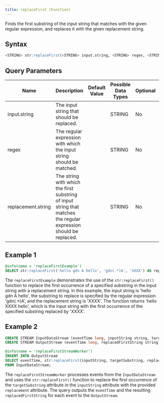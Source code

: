 ```yaml
---
title: replaceFirst (Function)
---
```


Finds the first substring of the input string that matches with the given regular expression, and replaces it with the given replacement string.

## Syntax

```sql
<STRING> str:replaceFirst(<STRING> input.string, <STRING> regex, <STRING> replacement.string)
```

## Query Parameters

| Name | Description  | Default Value | Possible Data Types | Optional | Dynamic |
|------|--------------|---------------|---------------------|----------|---------|
| input.string  | The input string that should be replaced.  |               | STRING  | No | Yes |
| regex | The regular expression with which the input string should be matched. |               | STRING              | No       | Yes     |
| replacement.string | The string with which the first substring of input string that matches the regular expression should be replaced. |           | STRING  | No  | Yes |

## Example 1

```sql
@info(name = 'replaceFirstExample')
SELECT str:replaceFirst('hello gdn A hello', 'gdn(.*)A', 'XXXX') AS replacedFirstString;
```

The `replaceFirstExample` demonstrates the use of the `str:replaceFirst()` function to replace the first occurrence of a specified substring in the input string with a replacement string. In this example, the input string is 'hello gdn A hello', the substring to replace is specified by the regular expression 'gdn(.*)A', and the replacement string is 'XXXX'. The function returns 'hello XXXX hello', which is the input string with the first occurrence of the specified substring replaced by 'XXXX'.

## Example 2

```sql
CREATE STREAM InputDataStream (eventTime long, inputString string, targetSubstring string, replacement string);
CREATE STREAM OutputStream (eventTime long, replacedFirstString string);

@info(name = 'replaceFirstStreamWorker')
INSERT INTO OutputStream
SELECT eventTime, str:replaceFirst(inputString, targetSubstring, replacement) AS replacedFirstString
FROM InputDataStream;
```

The `replaceFirstStreamWorker` processes events from the `InputDataStream` and uses the `str:replaceFirst()` function to replace the first occurrence of the `targetSubstring` attribute in the `inputString` attribute with the provided `replacement` attribute. The query outputs the `eventTime` and the resulting `replacedFirstString` for each event to the `OutputStream`.
